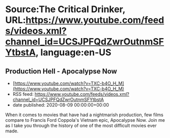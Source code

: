 # Source:The Critical Drinker, URL:https://www.youtube.com/feeds/videos.xml?channel_id=UCSJPFQdZwrOutnmSFYtbstA, language:en-US

## Production Hell - Apocalypse Now
 - [https://www.youtube.com/watch?v=TXC-b4O_H_M](https://www.youtube.com/watch?v=TXC-b4O_H_M)
 - RSS feed: https://www.youtube.com/feeds/videos.xml?channel_id=UCSJPFQdZwrOutnmSFYtbstA
 - date published: 2020-08-09 00:00:00+00:00

When it comes to movies that have had a nightmarish production, few films compare to Francis Ford Coppola's Vietnam epic, Apocalypse Now. Join me as I take you through the history of one of the most difficult movies ever made.

